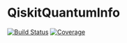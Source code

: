 # QiskitQuantumInfo

[![Build Status](https://github.com/jlapeyre/QiskitQuantumInfo.jl/actions/workflows/CI.yml/badge.svg?branch=main)](https://github.com/jlapeyre/QiskitQuantumInfo.jl/actions/workflows/CI.yml?query=branch%3Amain)
[![Coverage](https://codecov.io/gh/jlapeyre/QiskitQuantumInfo.jl/branch/main/graph/badge.svg)](https://codecov.io/gh/jlapeyre/QiskitQuantumInfo.jl)
